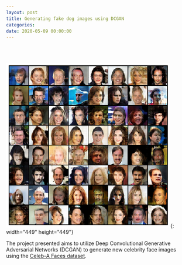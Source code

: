```yaml
---
layout: post
title: Generating fake dog images using DCGAN
categories:
date: 2020-05-09 00:00:00
---
```


&nbsp;

&nbsp; &nbsp; &nbsp; &nbsp; &nbsp; &nbsp; &nbsp; &nbsp; &nbsp; &nbsp;![](/uploads/unknown-10.png){: width="449" height="449"}

The project presented aims to utilize Deep Convolutional Generative Adversarial Networks (DCGAN) to generate new celebrity face images using the [Celeb-A Faces dataset](http://mmlab.ie.cuhk.edu.hk/projects/CelebA.html).